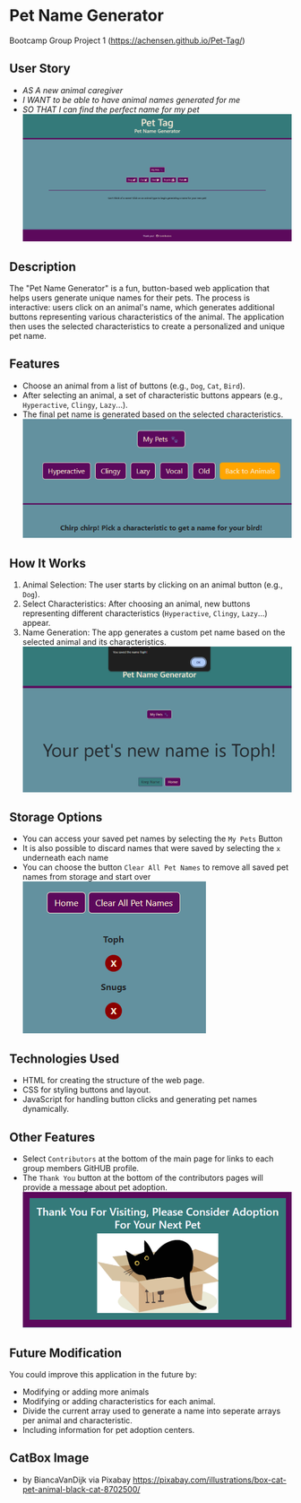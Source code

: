 # Pet Name Generator
Bootcamp Group Project 1
(https://achensen.github.io/Pet-Tag/)

## User Story
- *AS A new animal caregiver*
- *I WANT to be able to have animal names generated for me*
- *SO THAT I can find the perfect name for my pet*
![Pet Tag Opening Page](assets/images/PetTagMain.png)
## Description
The "Pet Name Generator" is a fun, button-based web application that helps users generate unique names for their pets. The process is interactive: users click on an animal's name, which generates additional buttons representing various characteristics of the animal. The application then uses the selected characteristics to create a personalized and unique pet name.
## Features
- Choose an animal from a list of buttons (e.g., `Dog`, `Cat`, `Bird`).
- After selecting an animal, a set of characteristic buttons appears (e.g., `Hyperactive`, `Clingy`, `Lazy`...).
- The final pet name is generated based on the selected characteristics.
![Pet Tag Animal Characteristics](assets/images/PetTagCharacteristics.png)
## How It Works
1. Animal Selection: The user starts by clicking on an animal button (e.g., `Dog`).
2. Select Characteristics: After choosing an animal, new buttons representing different characteristics (`Hyperactive`, `Clingy`, `Lazy`...) appear.
3. Name Generation: The app generates a custom pet name based on the selected animal and its characteristics.
![Pet Tag Name Generation](assets/images/PetTagSaveName.png)
## Storage Options
- You can access your saved pet names by selecting the `My Pets` Button
- It is also possible to discard names that were saved by selecting the `x` underneath each name
- You can choose the button `Clear All Pet Names` to remove all saved pet names from storage and start over
![Pet Tag My Pets](assets/images/PetTagMyPets.png)
## Technologies Used
- HTML for creating the structure of the web page.
- CSS for styling buttons and layout.
- JavaScript for handling button clicks and generating pet names dynamically.
## Other Features
- Select `Contributors` at the bottom of the main page for links to each group members GitHUB profile.
- The `Thank You` button at the bottom of the contributors pages will provide a message about pet adoption.
![Pet Tag Pet Adoption](assets/images/PetTagAdoption.png)
## Future Modification
You could improve this application in the future by:
- Modifying or adding more animals 
- Modifying or adding characteristics for each animal.
- Divide the current array used to generate a name into seperate arrays per animal and characteristic.
- Including information for pet adoption centers.
## CatBox Image
- by BiancaVanDijk via Pixabay
    https://pixabay.com/illustrations/box-cat-pet-animal-black-cat-8702500/
